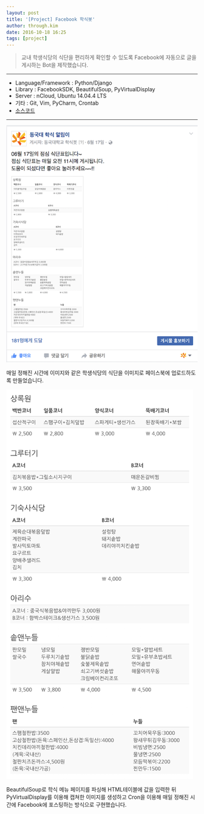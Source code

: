 ```yaml
---
layout: post
title: '[Project] Facebook 학식봇'
author: through.kim
date: 2016-10-18 16:25
tags: [project]
---
```


>교내 학생식당의 식단을 편리하게 확인할 수 있도록 Facebook에 자동으로 글을 게시하는 Bot을 제작했습니다.

---

* Language/Framework : Python/Django
* Library : FacebookSDK, BeautifulSoup, PyVirtualDisplay
* Server : nCloud, Ubuntu 14.04.4 LTS
* 기타 : Git, Vim, PyCharm, Crontab
* [소스코드](https://github.com/ThroughKim/haksikbot)

---

![facebook학식봇메인](/assets/images/fbhaksik_main.png)

매일 정해진 시간에 이미지와 같은 학생식당의 식단을 이미지로 페이스북에 업로드하도록 만들었습니다.

![facebook학식봇 이미지](/assets/images/fbhaksik_image.png)

BeautifulSoup로 학식 메뉴 페이지를 파싱해 HTML테이블에 값을 입력한 뒤 PyVirtualDisplay를 이용해 캡쳐한 이미지를 생성하고 Cron을 이용해 매일 정해진 시간에 Facebook에 포스팅하는 방식으로 구현했습니다.